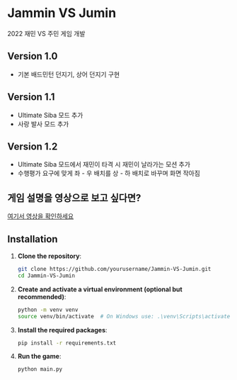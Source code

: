 # Jammin VS Jumin
2022 재민 VS 주민 게임 개발

## Version 1.0
- 기본 배드민턴 던지기, 상어 던지기 구현

## Version 1.1
- Ultimate Siba 모드 추가
- 사랑 발사 모드 추가

## Version 1.2
- Ultimate Siba 모드에서 재민이 타격 시 재민이 날라가는 모션 추가
- 수행평가 요구에 맞게 좌 - 우 배치를 상 - 하 배치로 바꾸며 화면 작아짐

## 게임 설명을 영상으로 보고 싶다면?
[여기서 영상을 확인하세요](https://youtu.be/RG8SuWASbsY)

## Installation

1. **Clone the repository**:
   ```bash
   git clone https://github.com/yourusername/Jammin-VS-Jumin.git
   cd Jammin-VS-Jumin
   ```

2. **Create and activate a virtual environment (optional but recommended)**:
   ```bash
   python -m venv venv
   source venv/bin/activate  # On Windows use: .\venv\Scripts\activate
   ```

3. **Install the required packages**:
   ```bash
   pip install -r requirements.txt
   ```

4. **Run the game**:
   ```bash
   python main.py
   ```